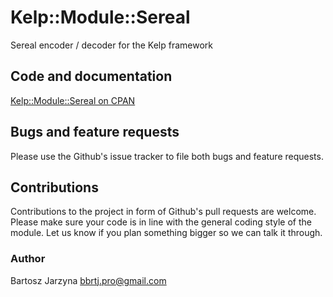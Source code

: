 # Kelp::Module::Sereal
Sereal encoder / decoder for the Kelp framework

## Code and documentation
[Kelp::Module::Sereal on CPAN](https://metacpan.org/release/Kelp-Module-Sereal)

## Bugs and feature requests
Please use the Github's issue tracker to file both bugs and feature requests.

## Contributions
Contributions to the project in form of Github's pull requests are
welcome. Please make sure your code is in line with the general
coding style of the module. Let us know if you plan something
bigger so we can talk it through.

### Author
Bartosz Jarzyna <bbrtj.pro@gmail.com>

